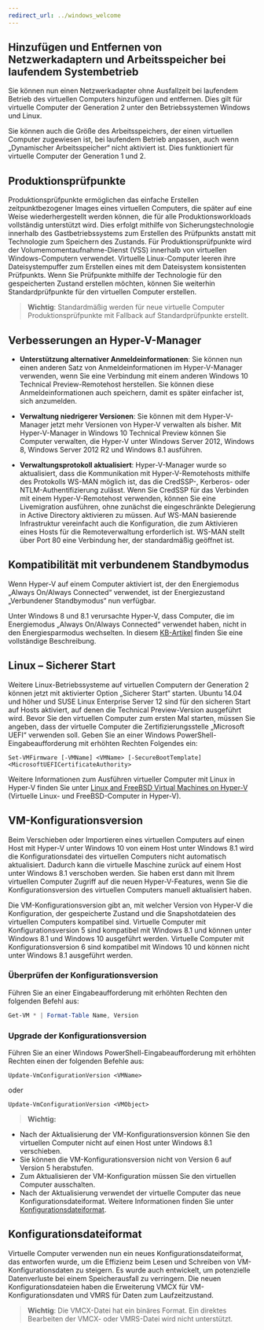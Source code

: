 ```yaml
---
redirect_url: ../windows_welcome
---
```


## Hinzufügen und Entfernen von Netzwerkadaptern und Arbeitsspeicher bei laufendem Systembetrieb

Sie können nun einen Netzwerkadapter ohne Ausfallzeit bei laufendem Betrieb des virtuellen Computers hinzufügen und entfernen. Dies gilt für virtuelle Computer der Generation 2 unter den Betriebssystemen Windows und Linux. 

Sie können auch die Größe des Arbeitsspeichers, der einen virtuellen Computer zugewiesen ist, bei laufendem Betrieb anpassen, auch wenn „Dynamischer Arbeitsspeicher“ nicht aktiviert ist. Dies funktioniert für virtuelle Computer der Generation 1 und 2.

## Produktionsprüfpunkte

Produktionsprüfpunkte ermöglichen das einfache Erstellen zeitpunktbezogener Images eines virtuellen Computers, die später auf eine Weise wiederhergestellt werden können, die für alle Produktionsworkloads vollständig unterstützt wird. Dies erfolgt mithilfe von Sicherungstechnologie innerhalb des Gastbetriebssystems zum Erstellen des Prüfpunkts anstatt mit Technologie zum Speichern des Zustands. Für Produktionsprüfpunkte wird der Volumemomentaufnahme-Dienst (VSS) innerhalb von virtuellen Windows-Computern verwendet. Virtuelle Linux-Computer leeren ihre Dateisystempuffer zum Erstellen eines mit dem Dateisystem konsistenten Prüfpunkts. Wenn Sie Prüfpunkte mithilfe der Technologie für den gespeicherten Zustand erstellen möchten, können Sie weiterhin Standardprüfpunkte für den virtuellen Computer erstellen. 


> **Wichtig**: Standardmäßig werden für neue virtuelle Computer Produktionsprüfpunkte mit Fallback auf Standardprüfpunkte erstellt. 
 

## Verbesserungen an Hyper-V-Manager

- **Unterstützung alternativer Anmeldeinformationen**: Sie können nun einen anderen Satz von Anmeldeinformationen im Hyper-V-Manager verwenden, wenn Sie eine Verbindung mit einem anderen Windows 10 Technical Preview-Remotehost herstellen. Sie können diese Anmeldeinformationen auch speichern, damit es später einfacher ist, sich anzumelden. 

- **Verwaltung niedrigerer Versionen**: Sie können mit dem Hyper-V-Manager jetzt mehr Versionen von Hyper-V verwalten als bisher. Mit Hyper-V-Manager in Windows 10 Technical Preview können Sie Computer verwalten, die Hyper-V unter Windows Server 2012, Windows 8, Windows Server 2012 R2 und Windows 8.1 ausführen.

- **Verwaltungsprotokoll aktualisiert**: Hyper-V-Manager wurde so aktualisiert, dass die Kommunikation mit Hyper-V-Remotehosts mithilfe des Protokolls WS-MAN möglich ist, das die CredSSP-, Kerberos- oder NTLM-Authentifizierung zulässt. Wenn Sie CredSSP für das Verbinden mit einem Hyper-V-Remotehost verwenden, können Sie eine Livemigration ausführen, ohne zunächst die eingeschränkte Delegierung in Active Directory aktivieren zu müssen. Auf WS-MAN basierende Infrastruktur vereinfacht auch die Konfiguration, die zum Aktivieren eines Hosts für die Remoteverwaltung erforderlich ist. WS-MAN stellt über Port 80 eine Verbindung her, der standardmäßig geöffnet ist.


## Kompatibilität mit verbundenem Standbymodus 

Wenn Hyper-V auf einem Computer aktiviert ist, der den Energiemodus „Always On/Always Connected“ verwendet, ist der Energiezustand „Verbundener Standbymodus“ nun verfügbar.

Unter Windows 8 und 8.1 verursachte Hyper-V, dass Computer, die im Energiemodus „Always On/Always Connected“ verwendet haben, nicht in den Energiesparmodus wechselten. In diesem [KB-Artikel](
https://support.microsoft.com/en-us/kb/2973536) finden Sie eine vollständige Beschreibung.


## Linux – Sicherer Start 

Weitere Linux-Betriebssysteme auf virtuellen Computern der Generation 2 können jetzt mit aktivierter Option „Sicherer Start“ starten.  Ubuntu 14.04 und höher und SUSE Linux Enterprise Server 12 sind für den sicheren Start auf Hosts aktiviert, auf denen die Technical Preview-Version ausgeführt wird. Bevor Sie den virtuellen Computer zum ersten Mal starten, müssen Sie angeben, dass der virtuelle Computer die Zertifizierungsstelle „Microsoft UEFI“ verwenden soll.  Geben Sie an einer Windows PowerShell-Eingabeaufforderung mit erhöhten Rechten Folgendes ein:

    Set-VMFirmware [-VMName] <VMName> [-SecureBootTemplate] <MicrosoftUEFICertificateAuthority>

Weitere Informationen zum Ausführen virtueller Computer mit Linux in Hyper-V finden Sie unter [Linux and FreeBSD Virtual Machines on Hyper-V](http://technet.microsoft.com/library/dn531030.aspx) (Virtuelle Linux- und FreeBSD-Computer in Hyper-V).
 
 
## VM-Konfigurationsversion

Beim Verschieben oder Importieren eines virtuellen Computers auf einen Host mit Hyper-V unter Windows 10 von einem Host unter Windows 8.1 wird die Konfigurationsdatei des virtuellen Computers nicht automatisch aktualisiert. Dadurch kann die virtuelle Maschine zurück auf einem Host unter Windows 8.1 verschoben werden. Sie haben erst dann mit Ihrem virtuellen Computer Zugriff auf die neuen Hyper-V-Features, wenn Sie die Konfigurationsversion des virtuellen Computers manuell aktualisiert haben. 

Die VM-Konfigurationsversion gibt an, mit welcher Version von Hyper-V die Konfiguration, der gespeicherte Zustand und die Snapshotdateien des virtuellen Computers kompatibel sind. Virtuelle Computer mit Konfigurationsversion 5 sind kompatibel mit Windows 8.1 und können unter Windows 8.1 und Windows 10 ausgeführt werden. Virtuelle Computer mit Konfigurationsversion 6 sind kompatibel mit Windows 10 und können nicht unter Windows 8.1 ausgeführt werden.

### Überprüfen der Konfigurationsversion

Führen Sie an einer Eingabeaufforderung mit erhöhten Rechten den folgenden Befehl aus:

``` PowerShell
Get-VM * | Format-Table Name, Version
```

### Upgrade der Konfigurationsversion 

Führen Sie an einer Windows PowerShell-Eingabeaufforderung mit erhöhten Rechten einen der folgenden Befehle aus:

``` 
Update-VmConfigurationVersion <VMName>
```

oder

``` 
Update-VmConfigurationVersion <VMObject>
```

> **Wichtig:**
>
- Nach der Aktualisierung der VM-Konfigurationsversion können Sie den virtuellen Computer nicht auf einen Host unter Windows 8.1 verschieben.
- Sie können die VM-Konfigurationsversion nicht von Version 6 auf Version 5 herabstufen.
- Zum Aktualisieren der VM-Konfiguration müssen Sie den virtuellen Computer ausschalten.
- Nach der Aktualisierung verwendet der virtuelle Computer das neue Konfigurationsdateiformat. Weitere Informationen finden Sie unter [Konfigurationsdateiformat](#configuration-file-format).


## <a name="configuration-file-format"></a>Konfigurationsdateiformat

Virtuelle Computer verwenden nun ein neues Konfigurationsdateiformat, das entworfen wurde, um die Effizienz beim Lesen und Schreiben von VM-Konfigurationsdaten zu steigern. Es wurde auch entwickelt, um potenzielle Datenverluste bei einem Speicherausfall zu verringern. Die neuen Konfigurationsdateien haben die Erweiterung VMCX für VM-Konfigurationsdaten und VMRS für Daten zum Laufzeitzustand. 

> **Wichtig**: Die VMCX-Datei hat ein binäres Format. Ein direktes Bearbeiten der VMCX- oder VMRS-Datei wird nicht unterstützt.

<!--HONumber=Jun16_HO2-->


